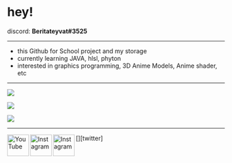 # hey!

discord: **Beritateyvat#3525**


---

- this Github for School project and my storage
- currently learning JAVA, hlsl, phyton
- interested in graphics programming, 3D Anime Models, Anime shader, etc

---

![](https://github-readme-stats.vercel.app/api?username=Yasuharaa&show_icons=true&theme=radical)

![](https://github-readme-stats.vercel.app/api/top-langs/?username=Yasuharaa&show_icons=true&theme=radical)

![](https://komarev.com/ghpvc/?username=Yasuharaa&color=d93a7c)

<hr>

[<img align="left" alt="YouTube" height="50px" src="https://cdn.cdnlogo.com/logos/y/57/youtube-icon.svg" />][youtube]
[<img align="left" alt="Instagram" height="50px" src="https://cdn.cdnlogo.com/logos/t/96/twitter-icon.svg" />][twitter]
[<img align="left" alt="Instagram" height="50px" src="https://cdn.cdnlogo.com/logos/i/4/instagram.svg" />][instagram]

[youtube]: https://www.youtube.com/c/Beritateyvat
[instagram]: https://www.instagram.com/rhif.3525
